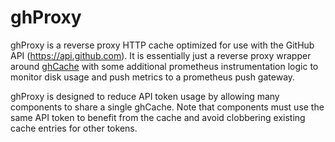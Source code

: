 # ghProxy

ghProxy is a reverse proxy HTTP cache optimized for use with the GitHub API (https://api.github.com).
It is essentially just a reverse proxy wrapper around [ghCache](/ghproxy/ghcache) with some additional prometheus instrumentation logic to monitor disk usage and push metrics to a prometheus push gateway.

ghProxy is designed to reduce API token usage by allowing many components to share a single ghCache. Note that components must use the same API token to benefit from the cache and avoid clobbering existing cache entries for other tokens.